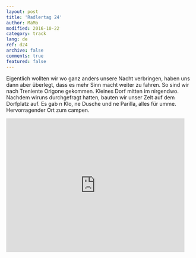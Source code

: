 ```yaml
---   
layout: post 
title: 'Radlertag 24'  
author: MaMo 
modified: 2016-10-22
category: track 
lang: de 
ref: d24
archive: false 
comments: true 
featured: false 
--- 
```


 Eigentlich wollten wir wo ganz anders unsere Nacht verbringen, haben uns dann aber überlegt, dass es mehr Sinn macht weiter zu fahren. So sind wir nach Treniente Origone gekommen. Kleines Dorf mitten im nirgendwo. Nachdem wiruns durchgefragt hatten, bauten wir unser Zelt auf dem Dorfplatz auf. Es gab n Klo, ne Dusche und ne Parilla, alles für umme. Hervorragender Ort zum campen. 

<iframe width='480' height='360' src='http://track-kit.net/maps_s3/?v=embed&track=231933  
.gpx' frameborder='0' allowfullscreen></iframe>